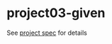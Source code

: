 # project03-given

See [project spec](https://cs315.cs.usfca.edu/assignments/project03) for details
